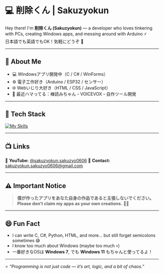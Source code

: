 # 💻 削除くん | Sakuzyokun

Hey there! I'm **削除くん (Sakuzyokun)** — a developer who loves tinkering with PCs, creating Windows apps, and messing around with Arduino ⚡  
日本語でも英語でもOK！気軽にどうぞ 🙌

---

## 🚀 About Me
- 💻 Windowsアプリ開発中（C / C# / WinForms）
- ⚙️ 電子工作好き（Arduino / ESP32 / センサー）
- 🌐 Webいじり大好き（HTML / CSS / JavaScript）
- 🧠 最近ハマってる：棒読みちゃん・VOICEVOX・自作ツール開発

---

## 🧩 Tech Stack
[![My Skills](https://skillicons.dev/icons?i=html,css,js,c,cs,cpp,py,arduino,github,vscode,windows)](https://skillicons.dev)

---

## 📺 Links

🎥 **YouTube:** [@sakuzyokun.sakuzyo0606](https://www.youtube.com/@sakuzyokun.sakuzyo0606)
📧 **Contact:** [sakuzyokun.sakuzyo0606@gmail.com](mailto:sakuzyokun.sakuzyo0606@gmail.com)

---

## ⚠️ Important Notice

> **僕が作ったアプリをあなた自身の作品であると主張しないでください。**
> **Please don’t claim my apps as your own creations.** 🙅‍♂️

---

## 😄 Fun Fact

* I can write C, C#, Python, HTML, and more... but still forget semicolons sometimes 😅
* I know too much about Windows (maybe too much 💀)
* 一番好きなOSは **Windows 7**, でも **Windows 11** もちゃんと使ってるよ！

---

⭐ *“Programming is not just code — it’s art, logic, and a bit of chaos.”*
